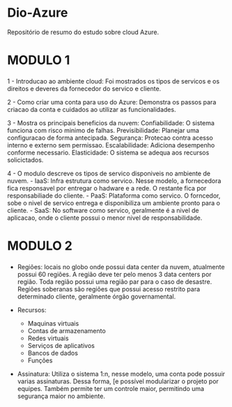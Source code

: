 # Dio-Azure
Repositório de resumo do estudo sobre cloud Azure.

# MODULO 1 <h3>
   1 - Introducao ao ambiente cloud:
      Foi mostrados os tipos de servicos e os direitos e deveres da fornecedor do servico e cliente.
      
   2 - Como criar uma conta para uso do Azure:
     Demonstra os passos para criacao da conta e cuidados ao utilizar as funcionalidades.
   
   3 - Mostra os principais beneficios da nuvem: 
         Confiabilidade: O sistema funciona com risco minimo de falhas.
         Previsibilidade: Planejar uma configuracao de forma antecipada.
         Segurança: Protecao contra acesso interno e externo sem permissao. 
         Escalabilidade: Adiciona desempenho conforme necessario.
         Elasticidade: O sistema se adequa aos recursos solicictados.
   
   4 - O modulo descreve os tipos de servico disponiveis no ambiente de nuvem.
      - IaaS: Infra estrutura como servico. Nesse modelo, a fornecedora fica responsavel por entregar o hadware e a rede. O restante fica por responsabiliade do cliente.
      - PaaS: Plataforma como servico. O forncedor, sobe o nivel de servico entrega e disponibiliza um ambiente pronto para o cliente.
      - SaaS: No software como servico, geralmente é a nivel de aplicacao, onde o cliente possui o menor nivel de responsabilidade. 

# MODULO 2 <h3>
- Regiões: locais no globo onde possui data center da nuvem, atualmente possui 60 regiões. A região deve ter pelo menos 3 data centers por região. Toda região possui uma região par para o caso de desastre. Regiões soberanas são regiões que possui acesso restrito para determinado cliente, geralmente órgão governamental. 

- Recursos:
	* Maquinas virtuais
	* Contas de armazenamento
	* Redes virtuais
	* Serviços de aplicativos
	* Bancos de dados
	* Funções

- Assinatura:
	Utiliza o sistema 1:n, nesse modelo, uma conta pode possuir varias assinaturas. Dessa forma, [e possível modularizar o projeto por equipes. Também permite ter um controle maior, permitindo uma segurança maior no ambiente.
